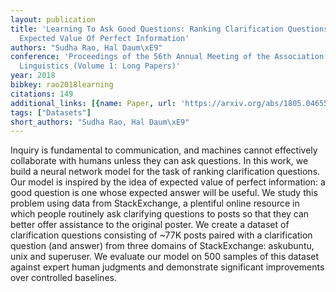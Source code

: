 ```yaml
---
layout: publication
title: 'Learning To Ask Good Questions: Ranking Clarification Questions Using Neural
  Expected Value Of Perfect Information'
authors: "Sudha Rao, Hal Daum\xE9"
conference: 'Proceedings of the 56th Annual Meeting of the Association for Computational
  Linguistics (Volume 1: Long Papers)'
year: 2018
bibkey: rao2018learning
citations: 149
additional_links: [{name: Paper, url: 'https://arxiv.org/abs/1805.04655'}]
tags: ["Datasets"]
short_authors: "Sudha Rao, Hal Daum\xE9"
---
```

Inquiry is fundamental to communication, and machines cannot effectively
collaborate with humans unless they can ask questions. In this work, we build a
neural network model for the task of ranking clarification questions. Our model
is inspired by the idea of expected value of perfect information: a good
question is one whose expected answer will be useful. We study this problem
using data from StackExchange, a plentiful online resource in which people
routinely ask clarifying questions to posts so that they can better offer
assistance to the original poster. We create a dataset of clarification
questions consisting of ~77K posts paired with a clarification question (and
answer) from three domains of StackExchange: askubuntu, unix and superuser. We
evaluate our model on 500 samples of this dataset against expert human
judgments and demonstrate significant improvements over controlled baselines.